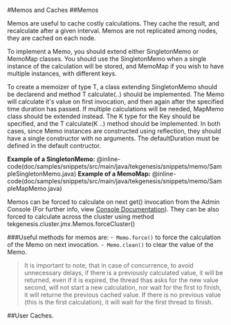 #Memos and Caches 
##Memos

Memos are useful to cache costly calculations. They cache the result, and recalculate after a given interval.
Memos are not replicated among nodes, they are cached on each node.


To implement a Memo, you should extend either SingletonMemo or MemoMap classes.
You should use the SingletonMemo when a single instance of the calculation will be stored, and MemoMap if you wish to have multiple instances, with different keys.

To create a memoizer of type T, a class extending SingletonMemo should be declarend and method T calculate(..) should be implemented.
The Memo will calculate it's value on first invocation, and then again after the specified time duration has passed.
If multiple calculations will be needed, MapMemo class should be extended instead. The K type for the Key should be specified, and the T calculate(K ..) method should be implemented.
In both cases, since Memo instances are constructed using reflection, they should have a single constructor with no arguments.
The defaultDuration must be defined in the default contructor.

**Example of a SingletonMemo:**
@inline-code(doc/samples/snippets/src/main/java/tekgenesis/snippets/memo/SampleSingletonMemo.java)
**Example of a MemoMap:**
@inline-code(doc/samples/snippets/src/main/java/tekgenesis/snippets/memo/SampleMapMemo.java)


Memos can be forced to calculate on next get() invocation from the Admin Console (For further info, view [Console Documentation](starting/console.html)).
They can be also forced to calculate across the cluster using method tekgenesis.cluster.jmx.Memos.forceCluster() 

###Useful methods for memos are:
-``` Memo.force()``` to force the calculation of the Memo on next invocation. 
-``` Memo.clean()``` to clear the value of the Memo.


>It is important to note, that in case of concurrence, to avoid unnecessary delays, if there is a previously calculated value, it will be returned, even if it is expired, the thread thas asks for the new value second, will not start a new calculation, nor wait for the first to finish, it will returne the previous cached value. If there is no previous value (this is the first calculation), it will wait for the first thread to finish.



##User Caches.